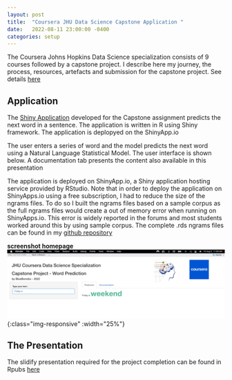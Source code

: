 ```yaml
---
layout: post
title:  "Coursera JHU Data Science Capstone Application "
date:   2022-08-11 23:00:00 -0400
categories: setup
---
```

The Coursera Johns Hopkins Data Science specialization consists of 9 courses followed by a capstone project. I describe here my journey, the process, resources, artefacts and submission for the capstone project. See details [here](https://www.coursera.org/learn/data-science-project)


## Application  
The [Shiny Application](https://bluebonobo.shinyapps.io/CapstoneProjectShinyApp/) developed for the Capstone assignment predicts the next word in a sentence. The application is written in R using Shiny framework. The application is deplopyed on the ShinyApp.io 

The user enters a series of word and the model predicts the next word using a Natural Language Statistical Model. The user interface is shown below. A documentation tab presents the content also available in this presentation

The application is deployed on ShinyApp.io, a Shiny application hosting service provided by RStudio. Note that in order to deploy the application on ShinyApps.io using a free subscription, I had to reduce the size of the ngrams files. To do so I built the ngrams files based on a sample corpus as the full ngrams files would create a out of memory error when running on ShinyApps.io. This error is widely reported in the forums and most students worked around this by using sample corpus. The complete .rds ngrams files can be found in my [github repository](https://github.com/bluebonobo/coursera_hopkins_capstoneproject)


**screenshot homepage** ![home](https://raw.githubusercontent.com/bluebonobo/coursera_hopkins_capstoneproject/main/shinyapp/CapstoneShinyApp/WWW/homepage.png){:class="img-responsive" :width="25%"}

## The Presentation

The slidify presentation required for the project completion can be found in Rpubs [here](https://rpubs.com/bluebonobo/capstoneproject)

